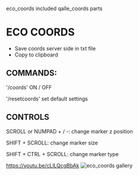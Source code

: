 eco_coords included qalle_coords parts

# ECO COORDS
- Save coords server side in txt file
- Copy to clipboard

## COMMANDS:
'/coords' ON / OFF

'/resetcoords' set default settings 

## CONTROLS

SCROLL or NUMPAD + / -: change marker z position

SHIFT + SCROLL: change marker size

SHIFT + CTRL + SCROLL: change marker type

https://youtu.be/cLlLQcgBbAk
![eco_coords gallery](https://github.com/Ekhion76/eco/blob/main/preview_images/eco_coords.jpg)
